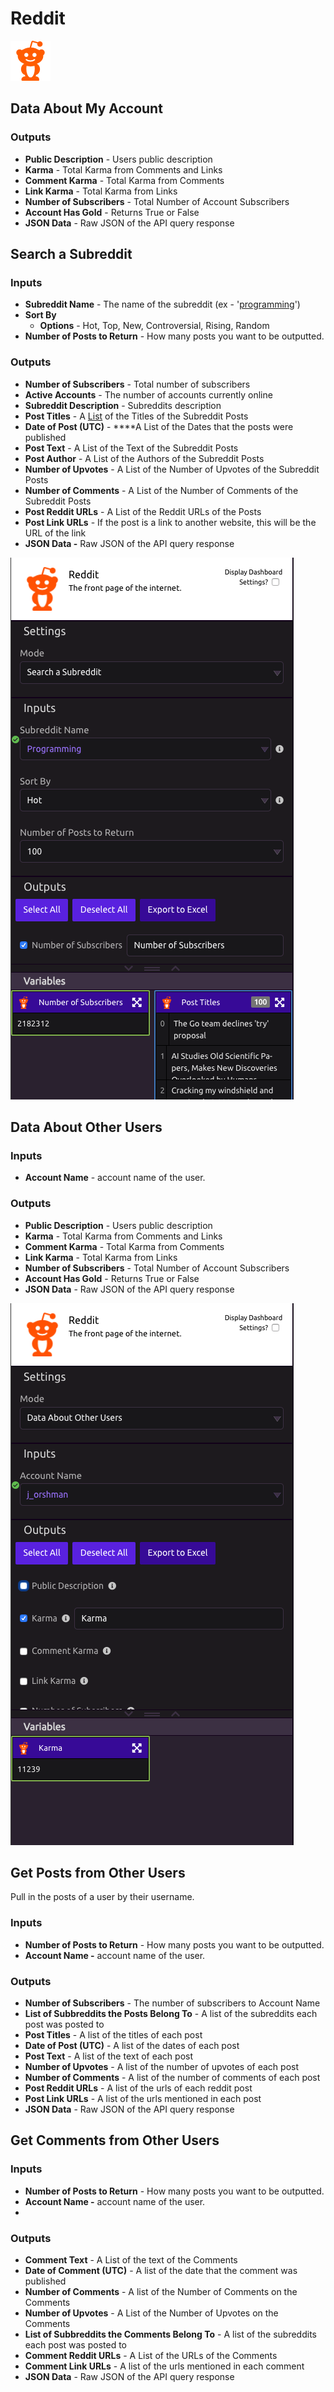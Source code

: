 # Reddit

![The front page of the internet.](../../.gitbook/assets/reddit%20%281%29.png)

## Data About My Account

### Outputs

* **Public Description** - Users public description
* **Karma** - Total Karma from Comments and Links
* **Comment Karma** - Total Karma from Comments
* **Link Karma** - Total Karma from Links
* **Number of Subscribers** - Total Number of Account Subscribers
* **Account Has Gold** - Returns True or False
* **JSON Data** - Raw JSON of the API query response

## Search a Subreddit

### Inputs

* **Subreddit Name** - The name of the subreddit \(ex - '[programming](https://www.reddit.com/r/programming/)'\)
* **Sort By**
  * **Options** - Hot, Top, New, Controversial, Rising, Random
* **Number of Posts to Return** - How many posts you want to be outputted. 

### Outputs

* **Number of Subscribers** - Total number of subscribers
* **Active Accounts** - The number of accounts currently online
* **Subreddit Description** - Subreddits description
* **Post Titles** - A [List](../../getting_started/variables.md#lists) of the Titles of the Subreddit Posts
* **Date of Post \(UTC\)** - ****A List of the Dates that the posts were published
* **Post Text** - A List of the Text of the Subreddit Posts
* **Post Author** - A List of the Authors of the Subreddit Posts
* **Number of Upvotes** - A List of the Number of Upvotes of the Subreddit Posts
* **Number of Comments** - A List of the Number of Comments of the Subreddit Posts
* **Post Reddit URLs** - A List of the Reddit URLs of the Posts
* **Post Link URLs** - If the post is a link to another website, this will be the URL of the link
* **JSON Data -** Raw JSON of the API query response

![Search a Subreddit](../../.gitbook/assets/reddit_sub.png)



## Data About Other Users

### Inputs

* **Account Name** - account name of the user. 

### Outputs

* **Public Description** - Users public description
* **Karma** - Total Karma from Comments and Links
* **Comment Karma** - Total Karma from Comments
* **Link Karma** - Total Karma from Links
* **Number of Subscribers** - Total Number of Account Subscribers
* **Account Has Gold** - Returns True or False
* **JSON Data** - Raw JSON of the API query response

![Data About Other Users](../../.gitbook/assets/reddit_other_users.png)



## Get Posts from Other Users

Pull in the posts of a user by their username. 

### Inputs

* **Number of Posts to Return** - How many posts you want to be outputted. 
* **Account Name -** account name of the user. 

### Outputs

* **Number of Subscribers** - The number of subscribers to Account Name
* **List of Subbreddits the Posts Belong To** - A list of the subreddits each post was posted to
* **Post Titles** - A list of the titles of each post
* **Date of Post \(UTC\)** - A list of the dates of each post
* **Post Text** - A list of the text of each post
* **Number of Upvotes** - A list of the number of upvotes of each post
* **Number of Comments** - A list of the number of comments of each post
* **Post Reddit URLs** - A list of the urls of each reddit post
* **Post Link URLs** - A list of the urls mentioned in each post
* **JSON Data**  - Raw JSON of the API query response 

## Get Comments from Other Users

### Inputs

* **Number of Posts to Return** - How many posts you want to be outputted. 
* **Account Name -** account name of the user. 
* 
### Outputs

* **Comment Text** - A List of the text of the Comments
* **Date of Comment \(UTC\)** - A list of the date that the comment was published
* **Number of Comments** - A list of the Number of Comments on the Comments
* **Number of Upvotes** - A List of the Number of Upvotes on the Comments
* **List of Subbreddits the Comments Belong To** - A list of the subreddits each post was posted to
* **Comment Reddit URLs** - A List of the URLs of the Comments
* **Comment Link URLs** - A list of the urls mentioned in each comment
* **JSON Data** - Raw JSON of the API query response

